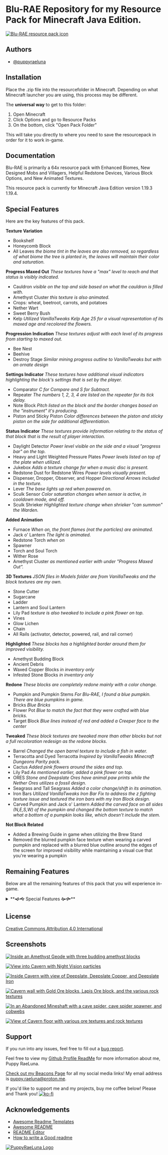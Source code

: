 ﻿
# **Blu-RAE** Repository for my Resource Pack for Minecraft Java Edition.

[![Blu-RAE resource pack icon](https://i.postimg.cc/bYn7ZKVQ/pack-icon-512.png)](https://postimg.cc/yWVQ5rHd)

## Authors

- [@puppyraeluna](https://github.com/puppyraeluna)


## Installation

Place the .zip file into the resourcefolder in Minecraft. Depending on what Minecraft launcher you are using, this process may be different.

The **universal way** to get to this folder:
1. Open Minecraft
2. Click Options and go to Resource Packs
3. On the bottom, click "Open Pack Folder"

This will take you directly to where you need to save the resourcepack in order for it to work in-game.
    
## Documentation

Blu-RAE is primarily a 64x resource pack with Enhanced Biomes, New Designed Mobs and Villagers, Helpful Redstone 
Devices, Various Block Options, and New Animated Textures.

This resource pack is currently for Minecraft Java Edition version 1.19.3 1.19.4.

## Special Features

Here are the key features of this pack.

**Texture Variation**
- Bookshelf
- Honeycomb Block
- All Leaves *the biome tint in the leaves are also removed, so regardless of what biome the tree is planted in, the leaves will maintain their color and saturation.*

**Progress Maxed Out** *These textures have a "max" level to reach and that status is visibly indicated.*
- Cauldron *visible on the top and side based on what the cauldron is filled with.*
- Amethyst Cluster *this texture is also animated.*
- Crops: wheat, beetroot, carrots, and potatoes
- Nether Wart
- Sweet Berry Bush
- Kelp *Utilized VanillaTweaks Kelp Age 25 for a visual representation of its maxed age and recolored the flowers.*

**Progression Indication** *These textures adjust with each level of its progress from starting to maxed out.*
- Bee Nest
- Beehive
- Destroy Stage *Similar mining progress outline to VanillaTweaks but with an ornate design*

**Settings Indicator** *These textures have additional visual indicators highlighting the block's settings that is set by the player.*
- Comparator *C for Compare and S for Subtract.*
- Repeater *The numbers 1, 2, 3, 4 are listed on the repeater for its tick delay.*
- Note Block *Pitch listed on the block and the border changes based on the "instrument" it's producing.*
- Piston and Sticky Piston *Color differences between the piston and sticky piston on the side for additional differentiation.*

**Status Indicator** *These textures provide information relating to the status of that block that is the result of player interaction.*
- Daylight Detector *Power level visible on the side and a visual "progress bar" on the top.*
- Heavy and Light Weighted Pressure Plates *Power levels listed on top of the plate when utilized.*
- Jukebox *Adds a texture change for when a music disc is present.*
- Redstone Dust for Redstone Wires *Power levels visually present.*
- Dispenser, Dropper, Observer, and Hopper *Directional Arrows included in the texture.*
- Lever *The base lights up red when powered on.*
- Sculk Sensor *Color saturation changes when sensor is active, in cooldown mode, and off.*
- Sculk Shrieker *Highlighted texture change when shrieker "can summon" the Warden.*

**Added Animation**
- Furnace *When on, the front flames (not the particles) are animated.*
- Jack o' Lantern *The light is animated.*
- Redstone Torch *when on*
- Spawner
- Torch and Soul Torch
- Wither Rose
- Amethyst Cluster *as mentioned earlier with under "Progress Maxed Out".*

**3D Textures** *JSON files in Models folder are from VanillaTweaks and the block textures are my own.*
- Stone Cutter
- Sugarcane
- Ladder
- Lantern and Soul Lantern
- Lily Pad *texture is also tweaked to include a pink flower on top.*
- Vines
- Glow Lichen
- Chain
- All Rails (activator, detector, powered, rail, and rail corner)

**Highlighted** *These blocks has a highlighted border around them for improved visibility.*
- Amethyst Budding Block
- Ancient Debris
- Waxed Copper Blocks *in inventory only*
- Infested Stone Blocks *in inventory only*

**Redone** *These blocks are completely redone mainly with a color change.*
- Pumpkin and Pumpkin Stems *For Blu-RAE, I found a blue pumpkin. There are blue pumpkins in game.*
- Bricks *Blue Bricks*
- Flower Pot *Blue to match the fact that they were crafted with blue bricks.*
- Target Block *Blue lines instead of red and added a Creeper face to the center*

**Tweaked** *These block textures are tweaked more than other blocks but not a full recoloration redesign as the redone blocks.*
- Barrel *Changed the open barrel texture to include a fish in water.*
- Terracotta and Dyed Terracotta *Inspired by VanillaTweaks Minecraft Dungeons Parity pack.*
- Cactus *Added pink flowers around the sides and top.*
- Lily Pad *As mentioned earlier, added a pink flower on top.*
- ORES *Stone and Deepslate Ores have animal paw prints while the Nether Ores utilizes a fossil design.*
- Seagrass and Tall Seagrass *Added a color change/shift in its animation.*
- Iron Bars *Utilized VanillaTweaks Iron Bar Fix to address the z fighting texture issue and textured the iron bars with my Iron Block design.*
- Carved Pumpkin and Jack o' Lantern *Added the carved face on all sides (N,E,S,W) of the pumpkin and changed the bottom texture to match what a bottom of a pumpkin looks like, which doesn't include the stem.*

**Not Block Related**
- Added a Brewing Guide in game when utilizing the Brew Stand
- Removed the blurred pumpkin face texture when wearing a carved pumpkin and replaced with a blurred blue outline around the edges of the screen for improved visibility while maintaining a visual cue that you're wearing a pumpkin


## Remaining Features

Below are all the remaining features of this pack that you will experience in-game.

<details>

<summary>**🙜🙝 Special Features 🙞🙟**</summary>


**Block Folder *(All texture sizes are 64x64)***

- Enhanced All Chiseled Blocks
- Updated Crying Obsidian and Obsidian
- Enhanced Details in Coral and Dead Coral Blocks
- Retextured Lodestone
- Retextured Prismarine, Prismarine Bricks, and Dark Prismarine
- Heart details to Redstone Lamp

**Entity Folder**

- Allay
- Axolotls
- Bees
- Beds
- Cats
- Cow & Mooshrooms
- Enderdragon
- Enderman
- Foxes
- Frogs
- Ghasts
- Goat
- Hoglins
- Horses
- Illagers
	- Evoker, Evoker Fangs, Illusioner, Pillager, Ravager, Vex, and Vindicator
- Iron Golem
- Llama
- Shulker (plus all 16 colors)
- Piglins
- Pig
- Parrots
- Rabbits
- Skeletons
- Slime and Magma Cube
- Spiders
- Striders
- Turtle
- Villagers
	- All biome types and professions have been updated
- Warden
- Wither
- Wolf
- Zombies
- Blaze
- Bat
- Dolphin
- Guardian and Elder Guardian
- Phantom
- Silverfish
- Snow Golem
- Trident
- Wandering Trader
- Witch

*Note: All Custom Mob Textures are done by me with the inspiration of various creators on PlanetMinecraft and at 2x Resolution.*
❦ [1.19.3 Mob Skins Collections](https://www.planetminecraft.com/collection/176815/mob-skins-utilized-in-1-19-3-resource-pack/)

**Environment Folder**

- 3D Sun and Moon
	-  From [Vanilla Tweaks](https://vanillatweaks.net/)

**GUI Folder**

- Gave the GUI a Dark Cyan-ish Vibe

**Item Folder** *(Texture size at 64x64)*

- Animated Items
	- Amethyst Shard
	- Blaze Powder
	- Blaze Rod
	- Campfire and Soul Campfire
	- Coal
	- Diamond
	- Dragon's Breath
	- Emerald
	- End Crystal
	- Ender Eye
	- Ender Pearl
	- Experience Bottle
	- Fire Charge
	- Firework Rocket
	- Glowstone Dust
	- Goat Horn
	- Ingots (*copper, gold, iron, netherite*)
	- Nuggets (*gold and iron*)
	- Gunpowder
	- Honey Bottle
	- Lantern and Soul Lantern
	- Lapis Lazuli
	- Nether Star
	- Prismarine Crystal and Shard
	- Nether Quartz
	- Raw Ores (*copper, gold, iron*)
	- Redstone
	- Seagrass
	- Slime Ball
	- Spectral Arrow
	- Sugar
	- Tipped Arrow Head
	- Trident
	- Totem of Undying
	- Turtle Egg
- Completely Redone Items
	- Dye (all 16)
	- Spyglass
	- Details on Banner Patterns 
		- Got layout from [Vanilla Tweaks](https://vanillatweaks.net/)and then redid the details myself
	- Rotten Flesh
	- Nether Tools and Armor
	- Diamond Tools and Armor
	- Iron Tools and Armor
	- Recolored Crossbow and Bows
	- Enhanced Chainmail Armor

**Misc. Folder**

- Enhanced Powder Snow Outline

**Mob Effect Folder**

- Increased resolution and enhanced the colors

**Models Folder**

- Matched armor to ore texture in pack

**Painting Folder**

- Updated back of painting to match current planks

**Particle Folder**

- Increased resolution and enhanced colors
</details>


## License

[Creative Commons Attribution 4.0 International](https://choosealicense.com/licenses/cc-by-4.0/)


## Screenshots

[![Inside an Amethyst Geode with three budding amethyst blocks](https://i.postimg.cc/SKpvf7LJ/2022-12-22-09-46-26.png)](https://postimg.cc/WdX82ZHv)

[![View into Cavern with Night Vision particles](https://i.postimg.cc/Xvzy0x2v/2022-12-22-09-38-57.png)](https://postimg.cc/CZbKGCpy)

[![Inside Cavern with view of Deepslate, Deepslate Copper, and Deepslate Iron](https://i.postimg.cc/DyrsbrzC/2022-12-22-09-39-30.png)](https://postimg.cc/F7K1MJ3c)

[![Cavern wall with Gold Ore blocks, Lapis Ore block, and the various rock textures](https://i.postimg.cc/GpV9ft28/2022-12-22-09-39-35.png)](https://postimg.cc/sBPVQV5s)

[![In an Abandoned Mineshaft with a cave spider, cave spider spawner, and cobwebs](https://i.postimg.cc/ZnZYkdhR/2022-12-22-09-42-11.png)](https://postimg.cc/qhbHygqV)

[![View of Cavern floor with various ore textures and rock textures](https://i.postimg.cc/fTpFJhJ7/2022-12-22-09-43-08.png)](https://postimg.cc/vc7XNk7D)


## Support

If you run into any issues, feel free to fill out a [bug report](https://github.com/puppyraeluna/blu-rae/issues).

Feel free to view my [Github Profile ReadMe](https://github.com/puppyraeluna/puppyraeluna#readme) for more information about me, Puppy RaeLuna.

[Check out my Beacons Page](https://beacons.ai/puppyraeluna/) for all my social media links! My email address is puppy.raeluna@proton.me.

If you'd like to support me and my projects, buy me coffee below! Please and Thank you!
[![ko-fi](https://ko-fi.com/img/githubbutton_sm.svg)](https://ko-fi.com/T6T3E9I76)


## Acknowledgements

 - [Awesome Readme Templates](https://awesomeopensource.com/project/elangosundar/awesome-README-templates)
 - [Awesome README](https://github.com/matiassingers/awesome-readme)
 - [README Editor](https://readme.so/)
 - [How to write a Good readme](https://bulldogjob.com/news/449-how-to-write-a-good-readme-for-your-github-project)

[![PuppyRaeLuna Logo](https://i.postimg.cc/52QLJS2N/logo-2-0.png)](https://postimg.cc/NKY57TXW)
